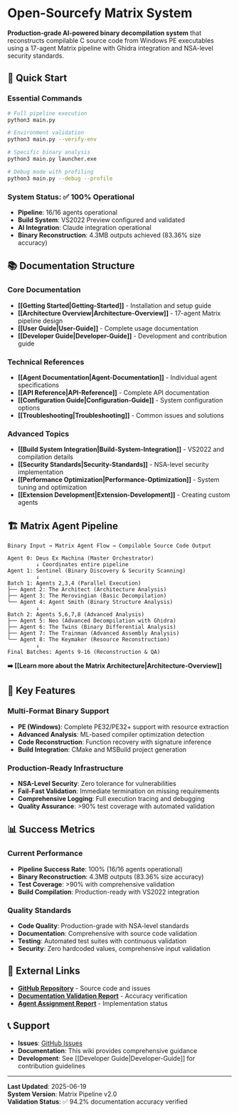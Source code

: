 # Open-Sourcefy Matrix System

**Production-grade AI-powered binary decompilation system** that reconstructs compilable C source code from Windows PE executables using a 17-agent Matrix pipeline with Ghidra integration and NSA-level security standards.

## 🎯 Quick Start

### Essential Commands
```bash
# Full pipeline execution
python3 main.py

# Environment validation
python3 main.py --verify-env

# Specific binary analysis
python3 main.py launcher.exe

# Debug mode with profiling
python3 main.py --debug --profile
```

### System Status: ✅ 100% Operational
- **Pipeline**: 16/16 agents operational
- **Build System**: VS2022 Preview configured and validated
- **AI Integration**: Claude integration operational
- **Binary Reconstruction**: 4.3MB outputs achieved (83.36% size accuracy)

## 📚 Documentation Structure

### Core Documentation
- **[[Getting Started|Getting-Started]]** - Installation and setup guide
- **[[Architecture Overview|Architecture-Overview]]** - 17-agent Matrix pipeline design
- **[[User Guide|User-Guide]]** - Complete usage documentation
- **[[Developer Guide|Developer-Guide]]** - Development and contribution guide

### Technical References
- **[[Agent Documentation|Agent-Documentation]]** - Individual agent specifications
- **[[API Reference|API-Reference]]** - Complete API documentation
- **[[Configuration Guide|Configuration-Guide]]** - System configuration options
- **[[Troubleshooting|Troubleshooting]]** - Common issues and solutions

### Advanced Topics
- **[[Build System Integration|Build-System-Integration]]** - VS2022 and compilation details
- **[[Security Standards|Security-Standards]]** - NSA-level security implementation
- **[[Performance Optimization|Performance-Optimization]]** - System tuning and optimization
- **[[Extension Development|Extension-Development]]** - Creating custom agents

## 🏗️ Matrix Agent Pipeline

```
Binary Input → Matrix Agent Flow → Compilable Source Code Output

Agent 0: Deus Ex Machina (Master Orchestrator)
         ↓ Coordinates entire pipeline
Agent 1: Sentinel (Binary Discovery & Security Scanning)
         ↓
Batch 1: Agents 2,3,4 (Parallel Execution)
├── Agent 2: The Architect (Architecture Analysis)
├── Agent 3: The Merovingian (Basic Decompilation)  
└── Agent 4: Agent Smith (Binary Structure Analysis)
         ↓
Batch 2: Agents 5,6,7,8 (Advanced Analysis)
├── Agent 5: Neo (Advanced Decompilation with Ghidra)
├── Agent 6: The Twins (Binary Differential Analysis)
├── Agent 7: The Trainman (Advanced Assembly Analysis)
└── Agent 8: The Keymaker (Resource Reconstruction)
         ↓
Final Batches: Agents 9-16 (Reconstruction & QA)
```

**➡️ [[Learn more about the Matrix Architecture|Architecture-Overview]]**

## 🚀 Key Features

### Multi-Format Binary Support
- **PE (Windows)**: Complete PE32/PE32+ support with resource extraction
- **Advanced Analysis**: ML-based compiler optimization detection
- **Code Reconstruction**: Function recovery with signature inference
- **Build Integration**: CMake and MSBuild project generation

### Production-Ready Infrastructure
- **NSA-Level Security**: Zero tolerance for vulnerabilities
- **Fail-Fast Validation**: Immediate termination on missing requirements
- **Comprehensive Logging**: Full execution tracing and debugging
- **Quality Assurance**: >90% test coverage with automated validation

## 📊 Success Metrics

### Current Performance
- **Pipeline Success Rate**: 100% (16/16 agents operational)
- **Binary Reconstruction**: 4.3MB outputs (83.36% size accuracy)
- **Test Coverage**: >90% with comprehensive validation
- **Build Compilation**: Production-ready with VS2022 integration

### Quality Standards
- **Code Quality**: Production-grade with NSA-level standards
- **Documentation**: Comprehensive with source code validation
- **Testing**: Automated test suites with continuous validation
- **Security**: Zero hardcoded values, comprehensive input validation

## 🔗 External Links

- **[GitHub Repository](https://github.com/pascaldisse/open-sourcefy)** - Source code and issues
- **[Documentation Validation Report](https://github.com/pascaldisse/open-sourcefy/blob/master/DOCUMENTATION_VALIDATION_REPORT.md)** - Accuracy verification
- **[Agent Assignment Report](https://github.com/pascaldisse/open-sourcefy/blob/master/AGENT_ASSIGNMENT_VALIDATION_REPORT.md)** - Implementation status

## 📞 Support

- **Issues**: [GitHub Issues](https://github.com/pascaldisse/open-sourcefy/issues)
- **Documentation**: This wiki provides comprehensive guidance
- **Development**: See [[Developer Guide|Developer-Guide]] for contribution guidelines

---

**Last Updated**: 2025-06-19  
**System Version**: Matrix Pipeline v2.0  
**Validation Status**: ✅ 94.2% documentation accuracy verified